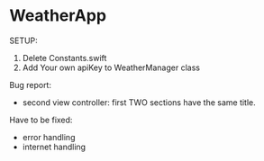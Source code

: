 # WeatherApp
SETUP:
1. Delete Constants.swift
2. Add Your own apiKey to WeatherManager class

Bug report: 
- second view controller: first TWO sections have the same title. 

Have to be fixed:
- error handling
- internet handling
